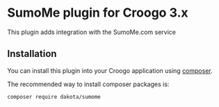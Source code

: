 # SumoMe plugin for Croogo 3.x

This plugin adds integration with the SumoMe.com service

## Installation

You can install this plugin into your Croogo application using [composer](http://getcomposer.org).

The recommended way to install composer packages is:

```
composer require dakota/sumome
```
